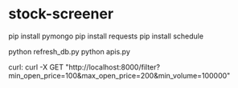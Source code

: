 # stock-screener

pip install pymongo
pip install requests
pip install schedule

python refresh_db.py
python apis.py

curl:  curl -X GET "http://localhost:8000/filter?min_open_price=100&max_open_price=200&min_volume=100000"
